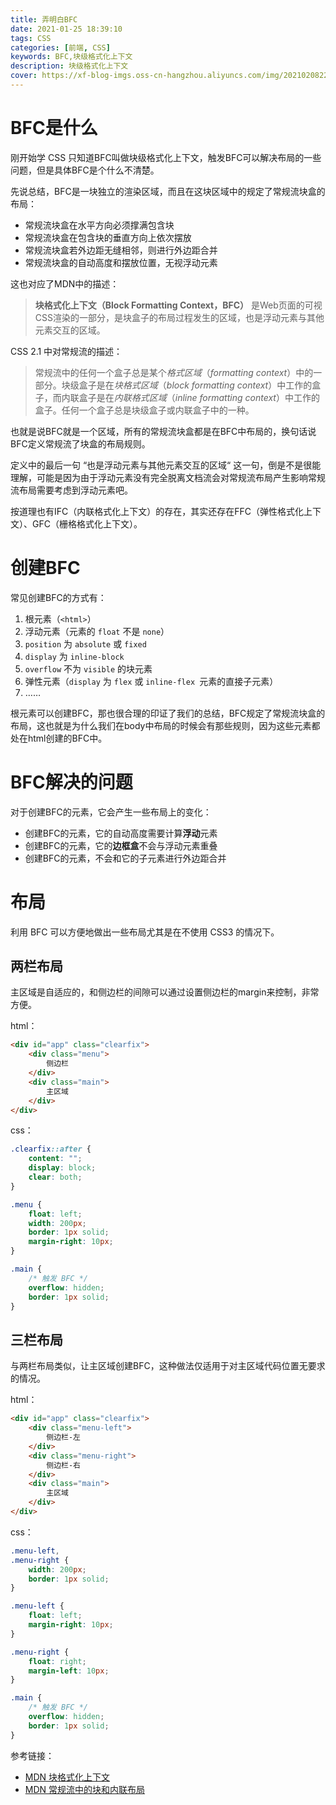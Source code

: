 ```yaml
---
title: 弄明白BFC
date: 2021-01-25 18:39:10
tags: CSS
categories: [前端, CSS]
keywords: BFC,块级格式化上下文
description: 块级格式化上下文
cover: https://xf-blog-imgs.oss-cn-hangzhou.aliyuncs.com/img/20210208221046.jpg
---
```


# BFC是什么

刚开始学 CSS 只知道BFC叫做块级格式化上下文，触发BFC可以解决布局的一些问题，但是具体BFC是个什么不清楚。

先说总结，BFC是一块独立的渲染区域，而且在这块区域中的规定了常规流块盒的布局：

- 常规流块盒在水平方向必须撑满包含块
- 常规流块盒在包含块的垂直方向上依次摆放
- 常规流块盒若外边距无缝相邻，则进行外边距合并
- 常规流块盒的自动高度和摆放位置，无视浮动元素

这也对应了MDN中的描述：

> **块格式化上下文（Block Formatting Context，BFC）** 是Web页面的可视CSS渲染的一部分，是块盒子的布局过程发生的区域，也是浮动元素与其他元素交互的区域。

CSS 2.1 中对常规流的描述：

> 常规流中的任何一个盒子总是某个*格式区域*（*formatting context*）中的一部分。块级盒子是在*块格式区域*（*block formatting context*）中工作的盒子，而内联盒子是在*内联格式区域*（*inline formatting context*）中工作的盒子。任何一个盒子总是块级盒子或内联盒子中的一种。

也就是说BFC就是一个区域，所有的常规流块盒都是在BFC中布局的，换句话说BFC定义常规流了块盒的布局规则。

定义中的最后一句 “也是浮动元素与其他元素交互的区域“ 这一句，倒是不是很能理解，可能是因为由于浮动元素没有完全脱离文档流会对常规流布局产生影响常规流布局需要考虑到浮动元素吧。

按道理也有IFC（内联格式化上下文）的存在，其实还存在FFC（弹性格式化上下文）、GFC（栅格格式化上下文）。

# 创建BFC

常见创建BFC的方式有：

1. 根元素（`<html>`）
2. 浮动元素（元素的 `float` 不是 `none`）
3. `position` 为 `absolute` 或 `fixed`
4. `display` 为 `inline-block`
5. `overflow` 不为 `visible` 的块元素
6. 弹性元素（`display` 为 `flex` 或 `inline-flex `元素的直接子元素）
7. ……

根元素可以创建BFC，那也很合理的印证了我们的总结，BFC规定了常规流块盒的布局，这也就是为什么我们在body中布局的时候会有那些规则，因为这些元素都处在html创建的BFC中。

# BFC解决的问题

对于创建BFC的元素，它会产生一些布局上的变化：

- 创建BFC的元素，它的自动高度需要计算**浮动**元素
- 创建BFC的元素，它的**边框盒**不会与浮动元素重叠
- 创建BFC的元素，不会和它的子元素进行外边距合并

# 布局

利用 BFC 可以方便地做出一些布局尤其是在不使用 CSS3 的情况下。

## 两栏布局

主区域是自适应的，和侧边栏的间隙可以通过设置侧边栏的margin来控制，非常方便。

html：

```html
<div id="app" class="clearfix">
    <div class="menu">
        侧边栏
    </div>
    <div class="main">
        主区域
    </div>
</div>
```

css：

```css
.clearfix::after {
    content: "";
    display: block;
    clear: both;
}

.menu {
    float: left;
    width: 200px;
    border: 1px solid;
    margin-right: 10px;
}

.main {
    /* 触发 BFC */
    overflow: hidden;
    border: 1px solid;
}
```

## 三栏布局

与两栏布局类似，让主区域创建BFC，这种做法仅适用于对主区域代码位置无要求的情况。

html：

```html
<div id="app" class="clearfix">
    <div class="menu-left">
        侧边栏-左
    </div>
    <div class="menu-right">
        侧边栏-右
    </div>
    <div class="main">
        主区域
    </div>
</div>
```

css：

```css
.menu-left,
.menu-right {
    width: 200px;
    border: 1px solid;
}

.menu-left {
    float: left;
    margin-right: 10px;
}

.menu-right {
    float: right;
    margin-left: 10px;
}

.main {
    /* 触发 BFC */
    overflow: hidden;
    border: 1px solid;
}
```

参考链接：

- [MDN 块格式化上下文](https://developer.mozilla.org/zh-CN/docs/Web/Guide/CSS/Block_formatting_context)
- [MDN 常规流中的块和内联布局](https://developer.mozilla.org/zh-CN/docs/Web/CSS/CSS_Flow_Layout/Block_and_Inline_Layout_in_Normal_Flow)
